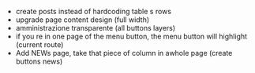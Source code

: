 - create posts instead of hardcoding table s rows
- upgrade page content design (full width)
- amministrazione transparente (all buttons layers)
- if you re in one page of the menu button, the menu button will highlight (current route)
- Add NEWs page, take that piece of column in awhole page (create buttons news)